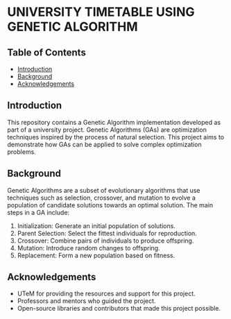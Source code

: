 # UNIVERSITY TIMETABLE USING GENETIC ALGORITHM

## Table of Contents
- [Introduction](#introduction)
- [Background](#background)
- [Acknowledgements](#acknowledgements)

## Introduction
This repository contains a Genetic Algorithm implementation developed as part of a university project. Genetic Algorithms (GAs) are optimization techniques inspired by the process of natural selection. This project aims to demonstrate how GAs can be applied to solve complex optimization problems.

## Background
Genetic Algorithms are a subset of evolutionary algorithms that use techniques such as selection, crossover, and mutation to evolve a population of candidate solutions towards an optimal solution. The main steps in a GA include:
1. Initialization: Generate an initial population of solutions.
2. Parent Selection: Select the fittest individuals for reproduction.
3. Crossover: Combine pairs of individuals to produce offspring.
4. Mutation: Introduce random changes to offspring.
5. Replacement: Form a new population based on fitness.

## Acknowledgements
- UTeM for providing the resources and support for this project.
- Professors and mentors who guided the project.
- Open-source libraries and contributors that made this project possible.
